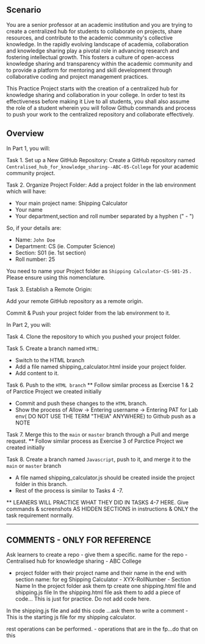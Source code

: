 ## Scenario

You are a senior professor at an academic institution and you are trying to create a centralized hub for students to collaborate on projects, share resources, and contribute to the academic community's collective knowledge. 
In the rapidly evolving landscape of academia, collaboration and knowledge sharing play a pivotal role in advancing research and fostering intellectual growth. 
This fosters a culture of open-access knowledge sharing and transparency within the academic community and to provide a platform for mentoring and skill development through collaborative coding and project management practices. 

This Practice Project starts with the creation of a centralized hub for knowledge sharing and collaboration in your college. In order to test its effectiveness before making it Live to all students, you shall also assume the role of a student wherein you will follow Github commands and process to push your work to the centralized repository and collaborate effectively.


## Overview



In Part 1, you will:

Task 1. Set up a New GitHub Repository:
Create a GitHub repository named  `Centralised_hub_for_knowledge_sharing--ABC-05-College` for your academic community project.

Task 2. Organize Project Folder:
Add a project folder in the lab environment which will have:
- Your main project name: Shipping Calculator
- Your name
- Your department,section and roll number separated by a hyphen (" - ")

So, if your details are:
- Name: `John Doe`
- Department: CS (ie. Computer Science)
- Section: S01  (ie. 1st section)
- Roll number: 25

You need to name your Project folder as `Shipping Calculator-CS-S01-25` . Please ensure using this nomenclature.

Task 3. Establish a Remote Origin:

Add your remote GitHub repository as a remote origin.

Commit & Push your project folder from the lab environment to it.


In Part 2, you will:

Task 4. Clone the repository to which you pushed your project folder.

Task 5. Create a branch named `HTML`:

- Switch to the HTML branch
- Add a file named shipping_calculator.html inside your project folder.
- Add content to it.

Task 6. Push to the `HTML branch`
** Follow similar process as Exercise 1 & 2 of Parctice Project we created initially
- Commit and push these changes to the `HTML` branch.
- Show the process of Allow -> Entering username -> Entering PAT for Lab env( DO NOT USE THE TERM "THEIA" ANYWHERE) to Github push as a NOTE


Task 7. Merge this to the `main` or `master` branch through a Pull and merge request.
** Follow similar process as Exercise 3 of Parctice Project we created initially

Task 8. Create a branch named `Javascript`, push to it, and merge it to the `main` or `master` branch

- A file named shipping_calculator.js should be created inside the project folder in this branch.
- Rest of the process is similar to Tasks 4 -7.

** LEANERS WILL PRACTICE WHAT THEY DID IN TASKS 4-7 HERE. Give commands & screenshots AS HIDDEN SECTIONS in instructions & ONLY the task requirement normally.

---------------------------------------------
## COMMENTS - ONLY FOR REFERENCE
Ask learners to create a repo - give them a specific. name  for the repo - Centralised hub for knowledge sharing - ABC College
 
- project folder with their project name and their name in the end with section name:  for eg Shipping Calculator - XYX-RollNumber - Section Name 
In the project folder ask them tp create one shipping.html file and shipping.js file 
In the shipping.html file ask them to add a piece of code...<html><body>  This is just for practice. Do not add code here. </body></html>
 
In the shipping.js file and add this code ...ask them to write a comment - This is the starting js file for my shipping calculator.
 
rest operations can be performed. - operations that are in the fp...do that on this


